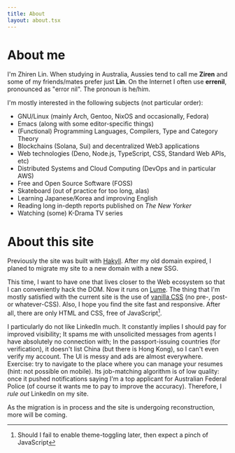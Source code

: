 ```yaml
---
title: About
layout: about.tsx
---
```


# About me
I'm Zhiren Lin. When studying in Australia, Aussies tend to call me **Ziren** and some of my friends/mates prefer just **Lin**. On the Internet I often use **errenil**, pronounced as "error nil". The pronoun is he/him.

I'm mostly interested in the following subjects (not particular order):
- GNU/Linux (mainly Arch, Gentoo, NixOS and occasionally, Fedora)
- Emacs (along with some editor-specific things)
- (Functional) Programming Languages, Compilers, Type and Category Theory
- Blockchains (Solana, Sui) and decentralized Web3 applications
- Web technologies (Deno, Node.js, TypeScript, CSS, Standard Web APIs, etc)
- Distributed Systems and Cloud Computing (DevOps and in particular AWS)
- Free and Open Source Software (FOSS)
- Skateboard (out of practice for too long, alas)
- Learning Japanese/Korea and improving English
- Reading long in-depth reports published on *The New Yorker*
- Watching (some) K-Drama TV series

# About this site
Previously the site was built with [Hakyll](https://jaspervdj.be/hakyll/). After my old domain expired, I planed to migrate my site to a new domain with a new SSG.

This time, I want to have one that lives closer to the Web ecosystem so that I can conveniently hack the DOM. Now it runs on [Lume](https://lume.land/). The thing that I'm mostly satisfied with the current site is the use of [vanilla CSS](https://github.com/Linerre/linerre.github.io/blob/master/content/css/main.css) (no pre-, post- or whatever-CSS). Also, I hope you find the site fast and responsive. After all, there are only HTML and CSS, free of JavaScript[^1].

I particularly do not like LinkedIn much. It constantly implies I should pay for  improved visibility; It spams me with unsolicited messages from agents I have absolutely no connection with; In the passport-issuing countries (for verification), it doesn't list China (but there is Hong Kong), so I can't even verify my account. The UI is messy and ads are almost everywhere. Exercise: try to navigate to the place where you can manage your resumes (hint: not possible on mobile). Its job-matching algorithm is of low quality: once it pushed notifications saying I'm a top applicant for Australian Federal Police (of course it wants me to pay to improve the accuracy). Therefore, I *rule out* LinkedIn on my site.

As the migration is in process and the site is undergoing reconstruction, more will be coming.

[^1]: Should I fail to enable theme-toggling later, then expect a pinch of JavaScript
